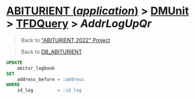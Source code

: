 # [ABITURIENT (*application*)](../../app_abiturient_2022.md) > [DMUnit](../DMUnit.md) > [TFDQuery](TDFQuery.md) > *AddrLogUpQr*

> Back to ["ABITURIENT 2022" Project](/README.md)

> Back to [DB_ABITURIENT](../../../db/db_abiturient_2022.md)

```sql
UPDATE
    abitur_logbook
SET
    address_before = :address
WHERE
    id_log         = :id_log
```